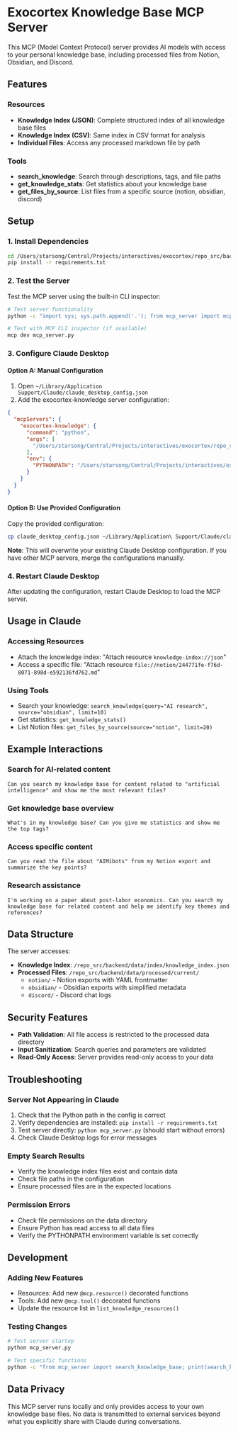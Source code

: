 # Exocortex Knowledge Base MCP Server

This MCP (Model Context Protocol) server provides AI models with access to your personal knowledge base, including processed files from Notion, Obsidian, and Discord.

## Features

### Resources
- **Knowledge Index (JSON)**: Complete structured index of all knowledge base files
- **Knowledge Index (CSV)**: Same index in CSV format for analysis
- **Individual Files**: Access any processed markdown file by path

### Tools
- **search_knowledge**: Search through descriptions, tags, and file paths
- **get_knowledge_stats**: Get statistics about your knowledge base
- **get_files_by_source**: List files from a specific source (notion, obsidian, discord)

## Setup

### 1. Install Dependencies

```bash
cd /Users/starsong/Central/Projects/interactives/exocortex/repo_src/backend
pip install -r requirements.txt
```

### 2. Test the Server

Test the MCP server using the built-in CLI inspector:

```bash
# Test server functionality
python -c "import sys; sys.path.append('.'); from mcp_server import mcp; print('Server loads successfully')"

# Test with MCP CLI inspector (if available)
mcp dev mcp_server.py
```

### 3. Configure Claude Desktop

#### Option A: Manual Configuration
1. Open `~/Library/Application Support/Claude/claude_desktop_config.json`
2. Add the exocortex-knowledge server configuration:

```json
{
  "mcpServers": {
    "exocortex-knowledge": {
      "command": "python",
      "args": [
        "/Users/starsong/Central/Projects/interactives/exocortex/repo_src/backend/mcp_server.py"
      ],
      "env": {
        "PYTHONPATH": "/Users/starsong/Central/Projects/interactives/exocortex/repo_src/backend"
      }
    }
  }
}
```

#### Option B: Use Provided Configuration
Copy the provided configuration:

```bash
cp claude_desktop_config.json ~/Library/Application\ Support/Claude/claude_desktop_config.json
```

**Note**: This will overwrite your existing Claude Desktop configuration. If you have other MCP servers, merge the configurations manually.

### 4. Restart Claude Desktop

After updating the configuration, restart Claude Desktop to load the MCP server.

## Usage in Claude

### Accessing Resources
- Attach the knowledge index: "Attach resource `knowledge-index://json`"
- Access a specific file: "Attach resource `file://notion/244771fe-f76d-8071-898d-e592136fd762.md`"

### Using Tools
- Search your knowledge: `search_knowledge(query="AI research", source="obsidian", limit=10)`
- Get statistics: `get_knowledge_stats()`
- List Notion files: `get_files_by_source(source="notion", limit=20)`

## Example Interactions

### Search for AI-related content
```
Can you search my knowledge base for content related to "artificial intelligence" and show me the most relevant files?
```

### Get knowledge base overview
```
What's in my knowledge base? Can you give me statistics and show me the top tags?
```

### Access specific content
```
Can you read the file about "AIMibots" from my Notion export and summarize the key points?
```

### Research assistance
```
I'm working on a paper about post-labor economics. Can you search my knowledge base for related content and help me identify key themes and references?
```

## Data Structure

The server accesses:
- **Knowledge Index**: `/repo_src/backend/data/index/knowledge_index.json`
- **Processed Files**: `/repo_src/backend/data/processed/current/`
  - `notion/` - Notion exports with YAML frontmatter
  - `obsidian/` - Obsidian exports with simplified metadata
  - `discord/` - Discord chat logs

## Security Features

- **Path Validation**: All file access is restricted to the processed data directory
- **Input Sanitization**: Search queries and parameters are validated
- **Read-Only Access**: Server provides read-only access to your data

## Troubleshooting

### Server Not Appearing in Claude
1. Check that the Python path in the config is correct
2. Verify dependencies are installed: `pip install -r requirements.txt`
3. Test server directly: `python mcp_server.py` (should start without errors)
4. Check Claude Desktop logs for error messages

### Empty Search Results
- Verify the knowledge index files exist and contain data
- Check file paths in the configuration
- Ensure processed files are in the expected locations

### Permission Errors
- Check file permissions on the data directory
- Ensure Python has read access to all data files
- Verify the PYTHONPATH environment variable is set correctly

## Development

### Adding New Features
- Resources: Add new `@mcp.resource()` decorated functions
- Tools: Add new `@mcp.tool()` decorated functions
- Update the resource list in `list_knowledge_resources()`

### Testing Changes
```bash
# Test server startup
python mcp_server.py

# Test specific functions
python -c "from mcp_server import search_knowledge_base; print(search_knowledge_base('AI', limit=5))"
```

## Data Privacy

This MCP server runs locally and only provides access to your own knowledge base files. No data is transmitted to external services beyond what you explicitly share with Claude during conversations.